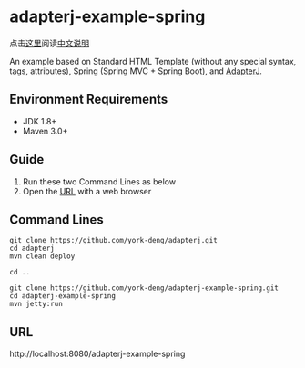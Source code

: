 # adapterj-example-spring

点击[这里](https://github.com/york-deng/adapterj-example-spring/blob/master/README_CN.md)阅读[中文说明](https://github.com/york-deng/adapterj-example-spring/blob/master/README_CN.md)

An example based on Standard HTML Template (without any special syntax, tags, attributes), Spring (Spring MVC + Spring Boot), and [AdapterJ](https://github.com/york-deng/adapterj). 

## Environment Requirements
* JDK 1.8+
* Maven 3.0+

## Guide 
1. Run these two Command Lines as below   
2. Open the [URL](http://localhost:8080/adapterj-example-spring) with a web browser   

## Command Lines
```
git clone https://github.com/york-deng/adapterj.git
cd adapterj
mvn clean deploy

cd ..

git clone https://github.com/york-deng/adapterj-example-spring.git
cd adapterj-example-spring   
mvn jetty:run   
```

## URL
http://localhost:8080/adapterj-example-spring
